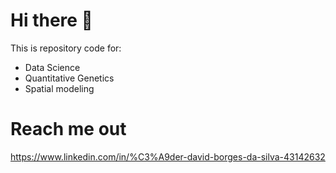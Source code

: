 # Hi there 👋

This is repository code for:

* Data Science
* Quantitative Genetics
* Spatial modeling 

# Reach me out
https://www.linkedin.com/in/%C3%A9der-david-borges-da-silva-43142632
